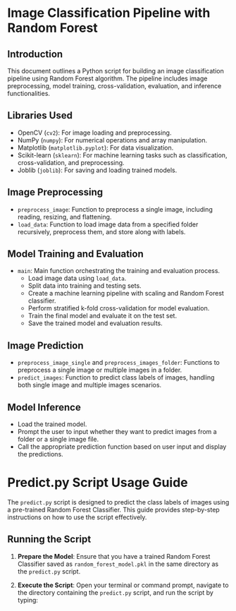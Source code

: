 # Image Classification Pipeline with Random Forest

## Introduction
This document outlines a Python script for building an image classification pipeline using Random Forest algorithm. The pipeline includes image preprocessing, model training, cross-validation, evaluation, and inference functionalities.

## Libraries Used
- OpenCV (`cv2`): For image loading and preprocessing.
- NumPy (`numpy`): For numerical operations and array manipulation.
- Matplotlib (`matplotlib.pyplot`): For data visualization.
- Scikit-learn (`sklearn`): For machine learning tasks such as classification, cross-validation, and preprocessing.
- Joblib (`joblib`): For saving and loading trained models.

## Image Preprocessing
- `preprocess_image`: Function to preprocess a single image, including reading, resizing, and flattening.
- `load_data`: Function to load image data from a specified folder recursively, preprocess them, and store along with labels.

## Model Training and Evaluation
- `main`: Main function orchestrating the training and evaluation process.
  - Load image data using `load_data`.
  - Split data into training and testing sets.
  - Create a machine learning pipeline with scaling and Random Forest classifier.
  - Perform stratified k-fold cross-validation for model evaluation.
  - Train the final model and evaluate it on the test set.
  - Save the trained model and evaluation results.

## Image Prediction
- `preprocess_image_single` and `preprocess_images_folder`: Functions to preprocess a single image or multiple images in a folder.
- `predict_images`: Function to predict class labels of images, handling both single image and multiple images scenarios.

## Model Inference
- Load the trained model.
- Prompt the user to input whether they want to predict images from a folder or a single image file.
- Call the appropriate prediction function based on user input and display the predictions.



# Predict.py Script Usage Guide

The `predict.py` script is designed to predict the class labels of images using a pre-trained Random Forest Classifier. This guide provides step-by-step instructions on how to use the script effectively.

## Running the Script
1. **Prepare the Model**:
   Ensure that you have a trained Random Forest Classifier saved as `random_forest_model.pkl` in the same directory as the `predict.py` script.

2. **Execute the Script**:
   Open your terminal or command prompt, navigate to the directory containing the `predict.py` script, and run the script by typing: